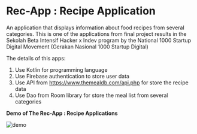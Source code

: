# Rec-App : Recipe Application
An application that displays information about food recipes from several categories. This is one of the applications from final project results in the Sekolah Beta Intensif Hacker x Indev program by the National 1000 Startup Digital Movement (Gerakan Nasional 1000 Startup Digital)

The details of this apps:
1. Use Kotlin for programming language
2. Use Firebase authentication to store user data
3. Use API from https://www.themealdb.com/api.php for store the recipe data
4. Use Dao from Room library for store the meal list from several categories

<b> Demo of The Rec-App : Recipe Applications </b>

![demo](https://user-images.githubusercontent.com/89477206/197958202-28fc6adf-b8db-4928-9a02-b09efd705ee9.gif)
